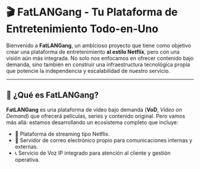# 🎬 **FatLANGang - Tu Plataforma de Entretenimiento Todo-en-Uno**

Bienvenido a **FatLANGang**, un ambicioso proyecto que tiene como objetivo crear una plataforma de entretenimiento **al estilo Netflix**, pero con una visión aún más integrada. No solo nos enfocamos en ofrecer contenido bajo demanda, sino también en construir una infraestructura tecnológica propia que potencie la independencia y escalabilidad de nuestro servicio.

---

## 🚀 ¿Qué es FatLANGang?

**FatLANGang** es una plataforma de vídeo bajo demanda (**VoD**, *Video on Demand*) que ofrecerá películas, series y contenido original. Pero vamos más allá: estamos desarrollando un ecosistema completo que incluye:

- 🎥 Plataforma de streaming tipo Netflix.
- 📧 Servidor de correo electrónico propio para comunicaciones internas y externas.
- 📞 Servicio de Voz IP integrado para atención al cliente y gestión operativa.
